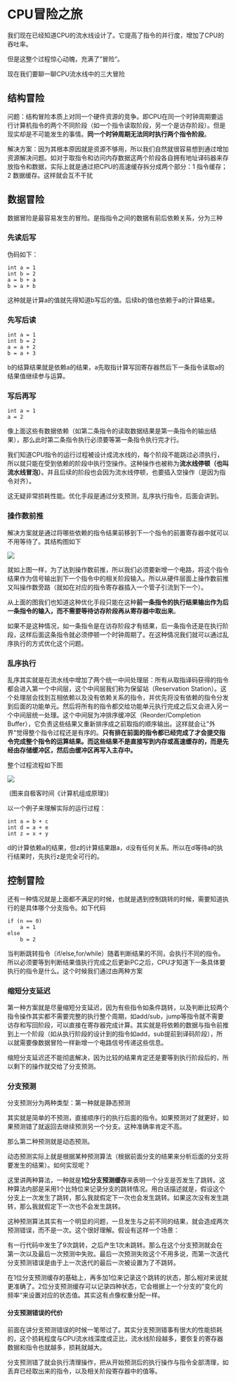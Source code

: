 # CPU冒险之旅

我们现在已经知道CPU的流水线设计了。它提高了指令的并行度，增加了CPU的吞吐率。

但是这整个过程惊心动魄，充满了”冒险“。

现在我们要聊一聊CPU流水线中的三大冒险

## 结构冒险

问题：结构冒险本质上对同一个硬件资源的竞争。即CPU在同一个时钟周期要运行计算机指令的两个不同阶段（如一个指令读取阶段，另一个是访存阶段）。但是现实却是不可能发生的事情。**同一个时钟周期无法同时执行两个指令阶段**。

解决方案：因为其根本原因就是资源不够用，所以我们自然就很容易想到通过增加资源解决问题。如对于取指令和访问内存数据这两个阶段各自拥有地址译码器来存放指令和数据，实际上就是通过把CPU的高速缓存拆分成两个部分：1 指令缓存；2 数据缓存。这样就会互不干扰

## 数据冒险

数据冒险是最容易发生的冒险。是指指令之间的数据有前后依赖关系，分为三种

### 先读后写

伪码如下：

```
int a = 1
int b = 2
a = b + a
b = a + b
```

这种就是计算a的值就先得知道b写后的值。后续b的值也依赖于a的计算结果。

### 先写后读

```
int a = 1
int b = 2
a = a + 2
b = a + 3
```

b的结算结果就是依赖a的结果，a先取指计算写回寄存器然后下一条指令读取a的结果值继续参与运算。

### 写后再写

```
int a = 1
a = 2
```

像上面这些有数据依赖（如第二条指令的读取数据结果是第一条指令的输出结果），那么此时第二条指令执行必须要等第一条指令执行完才行。

我们知道CPU指令的运行过程被设计成流水线的，每个阶段不能跳过必须执行，所以就只能在受到依赖的阶段中执行空操作。这种操作也被称为**流水线停顿（也叫流水线冒泡）**。并且后续的阶段也会因为流水线停顿，也要插入空操作（是因为指令对齐）。

这无疑非常损耗性能。优化手段是通过分支预测，乱序执行指令，后面会讲到。

### 操作数前推

解决方案就是通过将哪些依赖的指令结果前移到下一个指令的前置寄存器中就可以不用等待了。其结构图如下

![](./asserts/1648095424195.jpg)

就如上图一样，为了达到操作数前推，所以我们必须要新增一个电路，将这个指令结果作为信号输出到下一个指令中的相关阶段输入。所以从硬件层面上操作数前推又叫操作数旁路（就如在对应的指令寄存器插入一个管子引流到下一个）。

从上面的图我们也知道这种优化手段只能在这种**前一条指令的执行结果输出作为后一条指令的输入，而不需要等待访存阶段再从寄存器中取出来**。

如果不是这种情况，如一条指令是在访存阶段才有结果，后一条指令还是在执行阶段，这样后面这条指令就必须停顿一个时钟周期了。在这种情况我们就可以通过乱序执行的方式优化这个问题。

### 乱序执行

乱序其实就是在流水线中增加了两个统一中间处理层：所有从取指译码获得的指令都会进入第一个中间层，这个中间层我们称为保留站（Reservation Station）。这个处理层会找到互相依赖以及没有依赖关系的指令，并优先将没有依赖的指令分发到后面的功能单元。然后将所有的指令都交给功能单元执行完成之后又会进入另一个中间层统一处理。这个中间层为冲排序缓冲区（Reorder/Completion Buffer），它负责这些结果又重新排序成之前取指的顺序输出。这样就会让”外界“觉得整个指令过程还是有序的。**只有排在前面的指令都已经完成了才会提交指令完成整个指令的运算结果。而这些结果不是直接写到内存或高速缓存的，而是先经由存储缓冲区，然后由缓冲区再写入主存中。**

整个过程流程如下图

![](./asserts/out-of-order-cpu-flow.jpg)

​														(图来自极客时间《计算机组成原理》)

以一个例子来理解实际的运行过程：

```
int a = b + c
int d = a + e
int z = x + y
```

d的计算依赖a的结果，但z的计算结果跟a，d没有任何关系。所以在d等待a的执行结果时，先执行z是完全可行的。

## 控制冒险

还有一种情况就是上面都不满足的时候，也就是遇到控制跳转的时候，需要知道执行的是具体哪个分支指令。如下代码

```
if (n == 0)
	a = 1
else
	b = 2
```

当判断跳转指令（if/else,for/while）随着判断结果的不同，会执行不同的指令。所以必须要等到判断结果值执行完成之后更新PC之后，CPU才知道下一条具体要执行的指令是什么。这个时候我们通过由两种方案

### 缩短分支延迟

第一种方案就是尽量缩短分支延迟，因为有些指令如条件跳转，以及判断比较两个指令操作其实都不需要完整的执行整个周期，如add/sub，jump等指令就不需要访存和写回阶段，可以直接在寄存器完成计算。其实就是将依赖的数据与指令前推到上一个阶段（如从执行阶段的设计到的指令如add，sub提前到译码阶段），所以就需要像数据冒险一样新增一个电路信号传递这些信息。

缩短分支延迟还不能彻底解决，因为比较的结果肯定还是要等到执行阶段后的，所以剩下的操作就交给了分支预测。

### 分支预测

分支预测分为两种类型：第一种就是静态预测

其实就是简单的不预测，直接顺序行的执行后面的指令。如果预测对了就更好，如果预测错了就返回去继续预测另一个分支。这种准确率肯定不高。

那么第二种预测就是动态预测。

动态预测实际上就是根据某种预测算法（根据前面分支的结果来分析后面的分支将要发生的结果）。如何实现呢？

这里讲两种算法，一种就是**1位分支预测缓存**来表明一个分支是否发生了跳转。这种算法内部是采用1个比特位来记录分支的跳转情况。用白话描述就是，假设这个分支上一次发生了跳转，那么我就假定下一次也会发生跳转。如果这次没有发生跳转，那么我就假定下一次也不会发生跳转。

这种预测算法其实有一个明显的问题，一旦发生与之前不同的结果，就会造成两次预测错误，而不是一次。这个很好理解。假设有这样一个场景：

有一行代码中发生了9次跳转，之后产生1次未跳转。那么在这个分支预测就会在第一次以及最后一次预测中失败。最后一次预测失败这个不用多说，而第一次迭代分支预测错误是由于上一次迭代的最后一次被设置为了不跳转。

在1位分支预测缓存的基础上，再多加1位来记录这个跳转的状态，那么相对来说就更准确了。2位分支预测缓存可以记录四种状态，它会根据上一个分支的”变化的频率“来设置对应的状态值。其实这有点像权重分配一样。

#### 分支预测错误的代价

前面在讲分支预测错误的时候一笔带过了。其实分支预测错事有很大的性能损耗的，这个损耗程度与CPU流水线深度成正比，流水线阶段越多，要恢复的寄存器数据和指令也就越多，损耗就越大。

分支预测错了就会执行清理操作，把从开始预测后的执行操作与指令全部清理，如丢弃已经取出来的指令，以及相关阶段寄存器中的值等。

